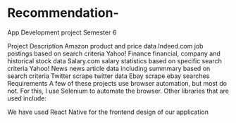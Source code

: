 # Recommendation-
App Development project
Semester 6

Project	Description
Amazon	product and price data
Indeed.com	job postings based on search criteria
Yahoo! Finance	financial, company and historical stock data
Salary.com	salary statistics based on specific search criteria
Yahoo! News	news article data including summmary based on search criteria
Twitter	scrape twitter data
Ebay	scrape ebay searches
Requirements
A few of these projects use browser automation, but most do not. For this, I use Selenium to automate the browser. Other libraries that are used include:

We have used React Native for the frontend design of our application



